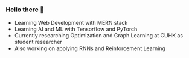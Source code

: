 ### Hello there 👋

- Learning Web Development with MERN stack
- Learning AI and ML with Tensorflow and PyTorch
- Currently researching Optimization and Graph Learning at CUHK as student researcher
- Also working on applying RNNs and Reinforcement Learning
